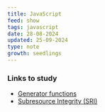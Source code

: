 ```yaml
---
title: JavaScript
feed: show
tags: javascript
date: 28-08-2024
updated: 25-09-2024
type: note
growth: seedlings
---
```


### Links to study

- [Generator functions](https://developer.mozilla.org/en-US/docs/Web/JavaScript/Reference/Statements/function*)
- [Subresource Integrity (SRI)](https://developer.mozilla.org/en-US/docs/Web/Security/Subresource_Integrity)
